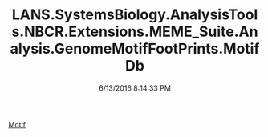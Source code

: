 ﻿---
title: LANS.SystemsBiology.AnalysisTools.NBCR.Extensions.MEME_Suite.Analysis.GenomeMotifFootPrints.MotifDb
date: 6/13/2016 8:14:33 PM
---

[Motif](T-LANS.SystemsBiology.AnalysisTools.NBCR.Extensions.MEME_Suite.Analysis.GenomeMotifFootPrints.MotifDb.Motif.html)
